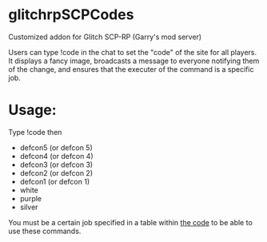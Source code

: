 # glitchrpSCPCodes
Customized addon for Glitch SCP-RP (Garry's mod server)

Users can type !code in the chat to set the "code" of the site for all players. It displays a fancy image,  broadcasts a message to everyone notifying them of the change, and ensures that the executer of the command is a specific job.


# Usage:

Type !code then
- defcon5 (or defcon 5)
- defcon4 (or defcon 4)
- defcon3 (or defcon 3)
- defcon2 (or defcon 2)
- defcon1 (or defcon 1)
- white
- purple
- silver

You must be a certain job specified in a table within [the code](glitchrpSCPCodes/lua/autorun/sh_codes.lua) to be able to use these commands. 
